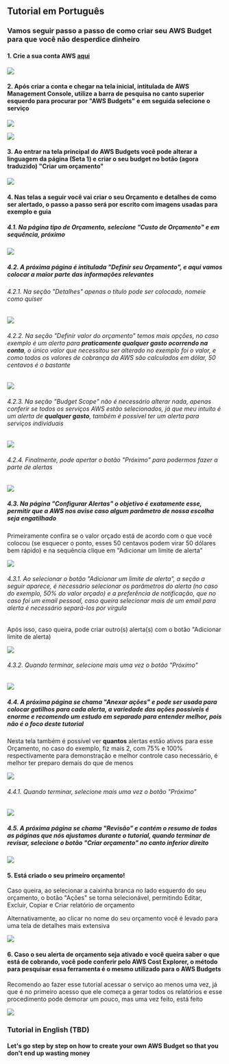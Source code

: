 ## Tutorial em Português

### **Vamos seguir passo a passo de como criar seu AWS Budget para que você não desperdice dinheiro**


#### 1. Crie a sua conta AWS [aqui](https://aws.amazon.com/pt/)

![](https://i.imgur.com/46ULTwk.png)

#### 2. Após criar a conta e chegar na tela inicial, intitulada de AWS Management Console, utilize a barra de pesquisa no canto superior esquerdo para procurar por "AWS Budgets" e em seguida selecione o serviço

![](https://i.imgur.com/zodi1lh.png)

![](https://i.imgur.com/Fq0908r.png)

#### 3. Ao entrar na tela principal do AWS Budgets você pode alterar a linguagem da página (Seta 1) e criar o seu budget no botão (agora traduzido) "Criar um orçamento"

![](https://i.imgur.com/QJnkuzN.png)

#### 4. Nas telas a seguir você vai criar o seu Orçamento e detalhes de como ser alertado, o passo a passo será por escrito com imagens usadas para exemplo e guia

##### 4.1. Na página tipo de Orçamento, selecione "Custo de Orçamento" e em sequência, próximo

![](https://i.imgur.com/MC0LUpQ.png)

##### 4.2. A próxima página é intitulada "Definir seu Orçamento", e aqui vamos colocar a maior parte das informações relevantes

###### 4.2.1. Na seção "Detalhes" apenas o título pode ser colocado, nomeie como quiser

![](https://i.imgur.com/Jus8epj.png)

###### 4.2.2. Na seção "Definir valor do orçamento" temos mais opções, no caso exemplo é um alerta para **praticamente qualquer gasto ocorrendo na conta**, o único valor que necessitou ser alterado no exemplo foi o valor, e como todos os valores de cobrança da AWS são calculados em dólar, 50 centavos é o bastante

![](https://i.imgur.com/UncbdJG.png)

###### 4.2.3. Na seção "Budget Scope" não é necessário alterar nada, apenas conferir se todos os serviços AWS estão selecionados, já que meu intuito é um alerta de **qualquer gasto**, também é possível ter um alerta para serviços individuais

![](https://i.imgur.com/rbZwOOe.png)

###### 4.2.4. Finalmente, pode apertar o botão "Próximo" para podermos fazer a parte de alertas

![](https://i.imgur.com/pips1GL.png)

##### 4.3. Na página "Configurar Alertas" o objetivo é exatamente esse, permitir que a AWS nos avise caso algum parâmetro de nossa escolha seja engatilhado

Primeiramente confira se o valor orçado está de acordo com o que você colocou (se esquecer o ponto, esses 50 centavos podem virar 50 dólares bem rápido) e na sequência clique em "Adicionar um limite de alerta"

![](https://i.imgur.com/kdPSHCY.png)

###### 4.3.1. Ao selecionar o botão "Adicionar um limite de alerta", a seção a seguir aparece, é necessário selecionar os parâmetros do alerta (no caso do exemplo, 50% do valor orçado) e a preferência de notificação, que no caso foi um email pessoal, caso queira selecionar mais de um email para alerta é necessário separá-los por vírgula

Após isso, caso queira, pode criar outro(s) alerta(s) com o botão "Adicionar limite de alerta)

![](https://i.imgur.com/8q7VlmM.png)

###### 4.3.2. Quando terminar, selecione mais uma vez o botão "Próximo"

![](https://i.imgur.com/pips1GL.png)

##### 4.4. A próxima página se chama "Anexar ações" e pode ser usada para colocar gatilhos para cada alerta, a variedade das ações possíveis é enorme e recomendo um estudo em separado para entender melhor, pois não é o foco deste tutorial

Nesta tela também é possível ver **quantos** alertas estão ativos para esse Orçamento, no caso do exemplo, fiz mais 2, com 75% e 100% respectivamente para demonstração e melhor controle caso necessário, é melhor ter preparo demais do que de menos

![](https://i.imgur.com/PwgZ4Sr.png)

###### 4.4.1. Quando terminar, selecione mais uma vez o botão "Próximo"

![](https://i.imgur.com/pips1GL.png)

##### 4.5. A próxima página se chama "Revisão" e contém o resumo de todas as páginas que nós ajustamos durante o tutorial, quando terminar de revisar, selecione o botão "Criar orçamento" no canto inferior direito

![](https://i.imgur.com/hbUi3mr.png)

#### 5. Está criado o seu primeiro orçamento!

Caso queira, ao selecionar a caixinha branca no lado esquerdo do seu orçamento, o botão "Ações" se torna selecionável, permitindo Editar, Excluir, Copiar e Criar relatório de orçamento

Alternativamente, ao clicar no nome do seu orçamento você é levado para uma tela de detalhes mais extensiva

![](https://i.imgur.com/Ag4tDiD.png)

#### 6. Caso o seu alerta de orçamento seja ativado e você queira saber o que está de cobrando, você pode conferir pelo AWS Cost Explorer, o método para pesquisar essa ferramenta é o mesmo utilizado para o AWS Budgets

Recomendo ao fazer esse tutorial acessar o serviço ao menos uma vez, já que é no primeiro acesso que ele começa a gerar todos os relatórios e esse procedimento pode demorar um pouco, mas uma vez feito, está feito

![](https://i.imgur.com/L6xgm5o.png)



### Tutorial in English (TBD)

#### **Let's go step by step on how to create your own AWS Budget so that you don't end up wasting money**
